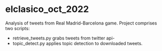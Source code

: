 # elclasico_oct_2022
Analysis of tweets from Real Madrid-Barcelona game. Project comprises two scripts:

* retrieve_tweets.py grabs tweets from twitter api-
* topic_detect.py applies topic detection to downloaded tweets.
